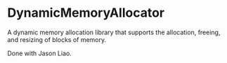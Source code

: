 # DynamicMemoryAllocator
A dynamic memory allocation library that supports the allocation, freeing, and resizing of blocks of memory.

Done with Jason Liao.

